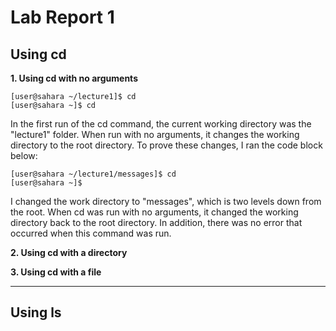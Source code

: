# Lab Report 1

## Using cd
**1. Using cd with no arguments**
```
[user@sahara ~/lecture1]$ cd
[user@sahara ~]$ cd
```
In the first run of the cd command, the current working directory was the "lecture1" folder. When run with no arguments, it changes the working directory to the root directory. To prove these changes, I ran the code block below: 
```
[user@sahara ~/lecture1/messages]$ cd
[user@sahara ~]$ 
```
I changed the work directory to "messages", which is two levels down from the root. When cd was run with no arguments, it changed the working directory back to the root directory. In addition, there was no error that occurred when this command was run.

**2. Using cd with a directory**
   
**3. Using cd with a file**

---
## Using ls
